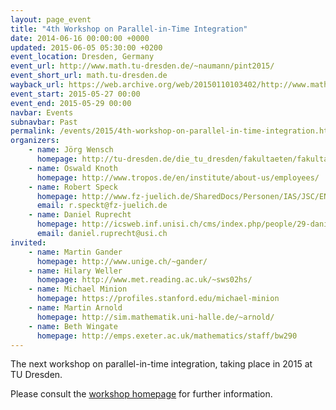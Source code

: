 ```yaml
---
layout: page_event
title: "4th Workshop on Parallel-in-Time Integration"
date: 2014-06-16 00:00:00 +0000
updated: 2015-06-05 05:30:00 +0200
event_location: Dresden, Germany
event_url: http://www.math.tu-dresden.de/~naumann/pint2015/
event_short_url: math.tu-dresden.de
wayback_url: https://web.archive.org/web/20150110103402/http://www.math.tu-dresden.de/~naumann/pint2015/
event_start: 2015-05-27 00:00
event_end: 2015-05-29 00:00
navbar: Events
subnavbar: Past
permalink: /events/2015/4th-workshop-on-parallel-in-time-integration.html
organizers:
    - name: Jörg Wensch
      homepage: http://tu-dresden.de/die_tu_dresden/fakultaeten/fakultaet_mathematik_und_naturwissenschaften/fachrichtung_mathematik/institute/wir/staff/Professoren/wensch_html
    - name: Oswald Knoth
      homepage: http://www.tropos.de/en/institute/about-us/employees/
    - name: Robert Speck
      homepage: http://www.fz-juelich.de/SharedDocs/Personen/IAS/JSC/EN/staff/speck_r.html
      email: r.speckt@fz-juelich.de
    - name: Daniel Ruprecht
      homepage: http://icsweb.inf.unisi.ch/cms/index.php/people/29-daniel-ruprecht.html
      email: daniel.ruprecht@usi.ch
invited:
    - name: Martin Gander
      homepage: http://www.unige.ch/~gander/
    - name: Hilary Weller
      homepage: http://www.met.reading.ac.uk/~sws02hs/
    - name: Michael Minion
      homepage: https://profiles.stanford.edu/michael-minion
    - name: Martin Arnold
      homepage: http://sim.mathematik.uni-halle.de/~arnold/
    - name: Beth Wingate
      homepage: http://emps.exeter.ac.uk/mathematics/staff/bw290
---
```


The next workshop on parallel-in-time integration, taking place in 2015 at TU Dresden.

Please consult the [workshop homepage](http://www.math.tu-dresden.de/~naumann/pint2015/index.php?page=programme) for further information.

